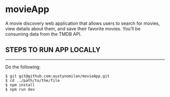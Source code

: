 # movieApp
A movie discovery web application that allows users to search for movies, view details about them, and save their favorite movies. You’ll be consuming data from the TMDB API.

## STEPS TO RUN APP LOCALLY
***
Do the following:
```
$ git git@github.com:austynomilan/movieApp.git
$ cd ../path/to/the/file
$ npm install
$ npm run dev
```